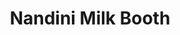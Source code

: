 ---
title: "Nandini Milk Booth"
url: /mysuru/nandini-milk-booth-vishvamanava-road/
shop: convenience
---